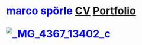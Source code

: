 <head>
    <meta charset="UTF-8">
    <meta name="viewport" content="width=device-width, initial-scale=1.0">    
</head>

<h1 style="color:blue;">marco spörle</>
<a href="https://raw.githubusercontent.com/mspoerle/mspoerle.github.io/main/hanging.pdf" target="_blank" class="button">CV</a> 
<a href="https://raw.githubusercontent.com/mspoerle/mspoerle.github.io/main/hanging.pdf"  target="_blank" class="button">Portfolio</a> 

    
    
![_MG_4367_13402_c](https://github.com/user-attachments/assets/c297e15e-6f8c-4722-a4e0-d730238cd141)
